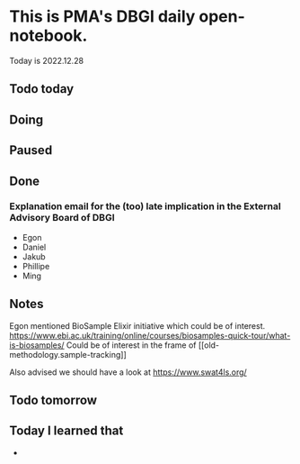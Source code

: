 
# This is PMA's DBGI daily open-notebook.

Today is 2022.12.28

## Todo today

###
###
###

## Doing

## Paused

## Done

### Explanation email for the (too) late implication in the External Advisory Board of DBGI 

- Egon
- Daniel
- Jakub
- Phillipe 
- Ming

## Notes

Egon mentioned BioSample Elixir initiative which could be of interest.
https://www.ebi.ac.uk/training/online/courses/biosamples-quick-tour/what-is-biosamples/
Could be of interest in the frame of [[old-methodology.sample-tracking]]

Also advised we should have a look at https://www.swat4ls.org/




## Todo tomorrow

###
###
###


## Today I learned that

- 